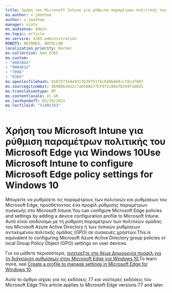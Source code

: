 ```yaml
---
title: Χρήση του Microsoft Intune για ρύθμιση παραμέτρων πολιτικής του Microsoft Edge για Windows 10
ms.author: v-jmathew
author: v-jmathew
manager: scotv
ms.audience: Admin
ms.topic: article
ms.service: o365-administration
ROBOTS: NOINDEX, NOFOLLOW
localization_priority: Normal
ms.collection: Adm_O365
ms.custom:
- "9003843"
- "9004632"
- "7096"
- "8365"
ms.openlocfilehash: 0107571b4a9313b39751f8c8d06468ccf8cdf807
ms.sourcegitcommit: db908b3da2c7a6508a77bf4f2c80afb294fadbd1
ms.translationtype: MT
ms.contentlocale: el-GR
ms.lasthandoff: 03/29/2021
ms.locfileid: "51401763"
---
```

# <a name="use-microsoft-intune-to-configure-microsoft-edge-policy-settings-for-windows-10"></a><span data-ttu-id="70a5b-102">Χρήση του Microsoft Intune για ρύθμιση παραμέτρων πολιτικής του Microsoft Edge για Windows 10</span><span class="sxs-lookup"><span data-stu-id="70a5b-102">Use Microsoft Intune to configure Microsoft Edge policy settings for Windows 10</span></span>

<span data-ttu-id="70a5b-103">Μπορείτε να ρυθμίσετε τις παραμέτρους των πολιτικών και ρυθμίσεων του Microsoft Edge, προσθέτοντας ένα προφίλ ρύθμισης παραμέτρων συσκευής στο Microsoft Intune.</span><span class="sxs-lookup"><span data-stu-id="70a5b-103">You can configure Microsoft Edge policies and settings by adding a device configuration profile to Microsoft Intune.</span></span> <span data-ttu-id="70a5b-104">Αυτό είναι ισοδύναμο με τη ρύθμιση παραμέτρων των πολιτικών ομάδας του Microsoft Azure Active Directory ή των τοπικών ρυθμίσεων αντικειμένου πολιτικής ομάδας (GPO) σε συσκευές χρηστών.</span><span class="sxs-lookup"><span data-stu-id="70a5b-104">This is equivalent to configuring Microsoft Azure Active Directory group policies or local Group Policy Object (GPO) settings on user devices.</span></span>

<span data-ttu-id="70a5b-105">Για να μάθετε περισσότερα, [ανατρέξτε στο θέμα Δημιουργία προφίλ για τη διαχείριση ρυθμίσεων στον Microsoft Edge για Windows 10.](https://go.microsoft.com/fwlink/?linkid=2133700)</span><span class="sxs-lookup"><span data-stu-id="70a5b-105">To learn more, see [Create a profile to manage settings in Microsoft Edge for Windows 10](https://go.microsoft.com/fwlink/?linkid=2133700).</span></span>

<span data-ttu-id="70a5b-106">Αυτό το άρθρο ισχύει για τις εκδόσεις 77 και νεότερες εκδόσεις του Microsoft Edge.</span><span class="sxs-lookup"><span data-stu-id="70a5b-106">This article applies to Microsoft Edge versions 77 and later.</span></span>
